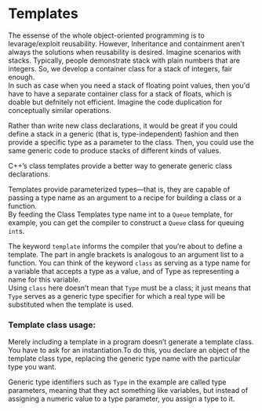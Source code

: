 # Templates
The essense of the whole object-oriented programming is to levarage/exploit reusability.
However, Inheritance and containment aren't always the solutions when reusability is desired.
Imagine scenarios with stacks. Typically, people demonstrate stack with plain numbers that are integers. So, we develop a container class for a stack of integers, fair enough.  
In such as case when you need a stack of floating point values, then you'd have to have a separate container class for a stack of floats, which is doable but defnitely not efficient. Imagine the code duplication for conceptually similar operations.

Rather than write new class declarations, it would be great if you could define a stack in a generic (that is, type-independent) fashion and then provide a specific type as a parameter to the class. Then, you could use the same generic code to produce stacks of different kinds of values.

C++’s class templates provide a better way to generate generic class declarations.

Templates provide parameterized types—that is, they are capable of passing a type name as an argument to a recipe for building a class or a function.  
By feeding the Class Templates type name int to a `Queue` template, for example, you can get the compiler to construct a `Queue` class for queuing `int`s.

The keyword `template` informs the compiler that you’re about to define a template.
The part in angle brackets is analogous to an argument list to a function. You can think of
the keyword `class` as serving as a type name for a variable that accepts a type as a value,
and of Type as representing a name for this variable.  
Using `class` here doesn’t mean that `Type` must be a class; it just means that `Type` serves as a generic type specifier for which a real type will be substituted when the template is used.

### Template class usage:  

Merely including a template in a program doesn’t generate a template class. You have to ask for an instantiation.To do this, you declare an object of the template class type, replacing the generic type name with the particular type you want.

Generic type identifiers such as `Type` in the example are called type parameters, meaning that they act something like variables, but instead of assigning a numeric value to a type parameter, you assign a type to it. 

